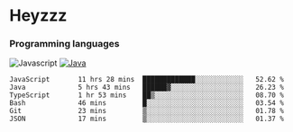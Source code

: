 # Heyzzz  

### Programming languages  

![Javascript](https://img.shields.io/badge/-Javascript-262626?style=for-the-badge&logo=javascript)
[![Java](https://img.shields.io/badge/-Java-262626?style=for-the-badge&logo=openjdk)](https://java.com)

<!--START_SECTION:waka-->

```text
JavaScript       11 hrs 28 mins  █████████████░░░░░░░░░░░░   52.62 %
Java             5 hrs 43 mins   ██████▓░░░░░░░░░░░░░░░░░░   26.23 %
TypeScript       1 hr 53 mins    ██▒░░░░░░░░░░░░░░░░░░░░░░   08.70 %
Bash             46 mins         █░░░░░░░░░░░░░░░░░░░░░░░░   03.54 %
Git              23 mins         ▒░░░░░░░░░░░░░░░░░░░░░░░░   01.78 %
JSON             17 mins         ▒░░░░░░░░░░░░░░░░░░░░░░░░   01.37 %
```

<!--END_SECTION:waka-->
